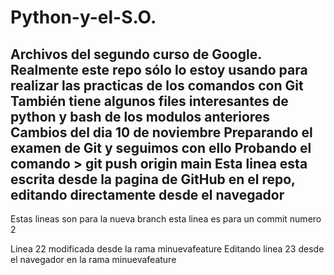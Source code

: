 # Python-y-el-S.O.
Archivos del segundo curso de Google. 
Realmente este repo sólo lo estoy usando para realizar las practicas de los comandos con Git
También tiene algunos files interesantes de python y bash de los modulos anteriores
Cambios del dia 10 de noviembre 
Preparando el examen de Git y seguimos con ello
Probando el comando > git push origin main
Esta linea esta escrita desde la pagina de GitHub en el repo, editando directamente desde el navegador
--------------------------------------------------------------------------

Estas lineas son para la nueva branch
esta linea es para un commit numero 2









Linea 22 modificada desde la rama minuevafeature
Editando linea 23 desde el navegador en la rama minuevafeature
